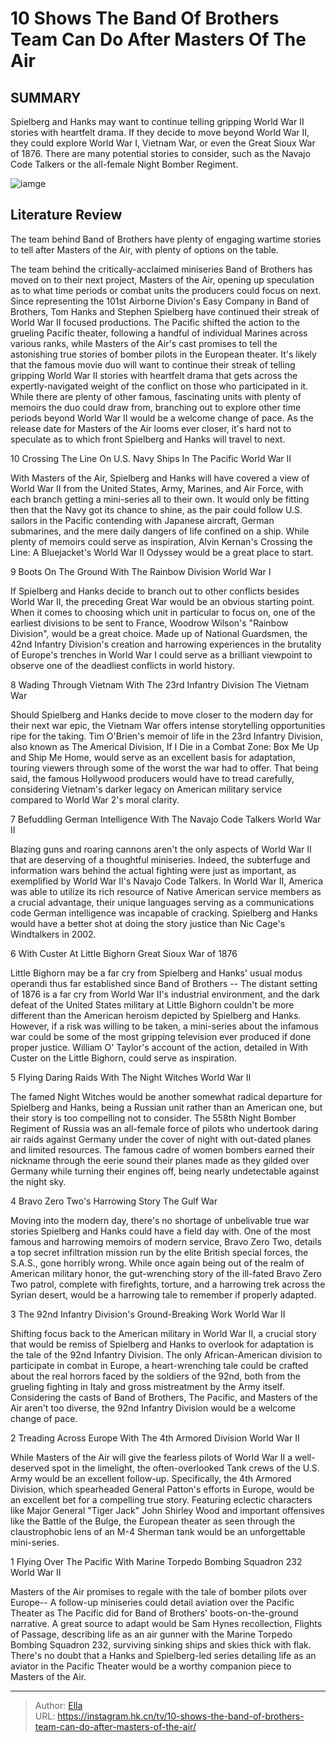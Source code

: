 # 10 Shows The Band Of Brothers Team Can Do After Masters Of The Air


## SUMMARY 


 Spielberg and Hanks may want to continue telling gripping World War II stories with heartfelt drama. 
 If they decide to move beyond World War II, they could explore World War I, Vietnam War, or even the Great Sioux War of 1876. 
 There are many potential stories to consider, such as the Navajo Code Talkers or the all-female Night Bomber Regiment. 

![iamge](https://static1.srcdn.com/wordpress/wp-content/uploads/2023/11/austin-butler-masters-of-the-air.jpg)

## Literature Review
The team behind Band of Brothers have plenty of engaging wartime stories to tell after Masters of the Air, with plenty of options on the table.




The team behind the critically-acclaimed miniseries Band of Brothers has moved on to their next project, Masters of the Air, opening up speculation as to what time periods or combat units the producers could focus on next. Since representing the 101st Airborne Divion&#39;s Easy Company in Band of Brothers, Tom Hanks and Stephen Spielberg have continued their streak of World War II focused productions. The Pacific shifted the action to the grueling Pacific theater, following a handful of individual Marines across various ranks, while Masters of the Air&#39;s cast promises to tell the astonishing true stories of bomber pilots in the European theater.
It&#39;s likely that the famous movie duo will want to continue their streak of telling gripping World War II stories with heartfelt drama that gets across the expertly-navigated weight of the conflict on those who participated in it. While there are plenty of other famous, fascinating units with plenty of memoirs the duo could draw from, branching out to explore other time periods beyond World War II would be a welcome change of pace. As the release date for Masters of the Air looms ever closer, it&#39;s hard not to speculate as to which front Spielberg and Hanks will travel to next.









 








 10  Crossing The Line On U.S. Navy Ships In The Pacific 
World War II
        

With Masters of the Air, Spielberg and Hanks will have covered a view of World War II from the United States, Army, Marines, and Air Force, with each branch getting a mini-series all to their own. It would only be fitting then that the Navy got its chance to shine, as the pair could follow U.S. sailors in the Pacific contending with Japanese aircraft, German submarines, and the mere daily dangers of life confined on a ship. While plenty of memoirs could serve as inspiration, Alvin Kernan&#39;s Crossing the Line: A Bluejacket&#39;s World War II Odyssey would be a great place to start.





 9  Boots On The Ground With The Rainbow Division 
World War I


 







If Spielberg and Hanks decide to branch out to other conflicts besides World War II, the preceding Great War would be an obvious starting point. When it comes to choosing which unit in particular to focus on, one of the earliest divisions to be sent to France, Woodrow Wilson&#39;s &#34;Rainbow Division&#34;, would be a great choice. Made up of National Guardsmen, the 42nd Infantry Division&#39;s creation and harrowing experiences in the brutality of Europe&#39;s trenches in World War I could serve as a brilliant viewpoint to observe one of the deadliest conflicts in world history.





 8  Wading Through Vietnam With The 23rd Infantry Division 
The Vietnam War


 







Should Spielberg and Hanks decide to move closer to the modern day for their next war epic, the Vietnam War offers intense storytelling opportunities ripe for the taking. Tim O&#39;Brien&#39;s memoir of life in the 23rd Infantry Division, also known as The Americal Division, If I Die in a Combat Zone: Box Me Up and Ship Me Home, would serve as an excellent basis for adaptation, touring viewers through some of the worst the war had to offer. That being said, the famous Hollywood producers would have to tread carefully, considering Vietnam&#39;s darker legacy on American military service compared to World War 2&#39;s moral clarity.





 7  Befuddling German Intelligence With The Navajo Code Talkers 
World War II
        

Blazing guns and roaring cannons aren&#39;t the only aspects of World War II that are deserving of a thoughtful miniseries. Indeed, the subterfuge and information wars behind the actual fighting were just as important, as exemplified by World War II&#39;s Navajo Code Talkers. In World War II, America was able to utilize its rich resource of Native American service members as a crucial advantage, their unique languages serving as a communications code German intelligence was incapable of cracking. Spielberg and Hanks would have a better shot at doing the story justice than Nic Cage&#39;s Windtalkers in 2002.





 6  With Custer At Little Bighorn 
Great Sioux War of 1876
        

Little Bighorn may be a far cry from Spielberg and Hanks&#39; usual modus operandi thus far established since Band of Brothers -- The distant setting of 1876 is a far cry from World War II&#39;s industrial environment, and the dark defeat of the United States military at Little Bighorn couldn&#39;t be more different than the American heroism depicted by Spielberg and Hanks. However, if a risk was willing to be taken, a mini-series about the infamous war could be some of the most gripping television ever produced if done proper justice. William O&#39; Taylor&#39;s account of the action, detailed in With Custer on the Little Bighorn, could serve as inspiration.





 5  Flying Daring Raids With The Night Witches 
World War II
        

The famed Night Witches would be another somewhat radical departure for Spielberg and Hanks, being a Russian unit rather than an American one, but their story is too compelling not to consider. The 558th Night Bomber Regiment of Russia was an all-female force of pilots who undertook daring air raids against Germany under the cover of night with out-dated planes and limited resources. The famous cadre of women bombers earned their nickname through the eerie sound their planes made as they gilded over Germany while turning their engines off, being nearly undetectable against the night sky.





 4  Bravo Zero Two&#39;s Harrowing Story 
The Gulf War
        

Moving into the modern day, there&#39;s no shortage of unbelivable true war stories Spielberg and Hanks could have a field day with. One of the most famous and harrowing memoirs of modern service, Bravo Zero Two, details a top secret infiltration mission run by the elite British special forces, the S.A.S., gone horribly wrong. While once again being out of the realm of American military honor, the gut-wrenching story of the ill-fated Bravo Zero Two patrol, complete with firefights, torture, and a harrowing trek across the Syrian desert, would be a harrowing tale to remember if properly adapted.





 3  The 92nd Infantry Division&#39;s Ground-Breaking Work 
World War II
        

Shifting focus back to the American military in World War II, a crucial story that would be remiss of Spielberg and Hanks to overlook for adaptation is the tale of the 92nd Infantry Division. The only African-American division to participate in combat in Europe, a heart-wrenching tale could be crafted about the real horrors faced by the soldiers of the 92nd, both from the grueling fighting in Italy and gross mistreatment by the Army itself. Considering the casts of Band of Brothers, The Pacific, and Masters of the Air aren&#39;t too diverse, the 92nd Infantry Division would be a welcome change of pace.





 2  Treading Across Europe With The 4th Armored Division 
World War II
        

While Masters of the Air will give the fearless pilots of World War II a well-deserved spot in the limelight, the often-overlooked Tank crews of the U.S. Army would be an excellent follow-up. Specifically, the 4th Armored Division, which spearheaded General Patton&#39;s efforts in Europe, would be an excellent bet for a compelling true story. Featuring eclectic characters like Major General &#34;Tiger Jack&#34; John Shirley Wood and important offensives like the Battle of the Bulge, the European theater as seen through the claustrophobic lens of an M-4 Sherman tank would be an unforgettable mini-series.





 1  Flying Over The Pacific With Marine Torpedo Bombing Squadron 232 
World War II
        

Masters of the Air promises to regale with the tale of bomber pilots over Europe-- A follow-up miniseries could detail aviation over the Pacific Theater as The Pacific did for Band of Brothers&#39; boots-on-the-ground narrative. A great source to adapt would be Sam Hynes recollection, Flights of Passage, describing life as an air gunner with the Marine Torpedo Bombing Squadron 232, surviving sinking ships and skies thick with flak. There&#39;s no doubt that a Hanks and Spielberg-led series detailing life as an aviator in the Pacific Theater would be a worthy companion piece to Masters of the Air. 

---

> Author: [Ella](https://instagram.hk.cn/)  
> URL: https://instagram.hk.cn/tv/10-shows-the-band-of-brothers-team-can-do-after-masters-of-the-air/  

